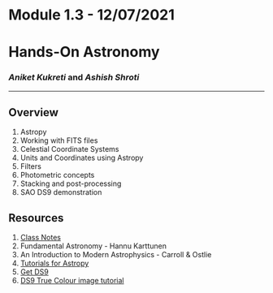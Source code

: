 # Module 1.3 - 12/07/2021

# Hands-On Astronomy

### _Aniket Kukreti_ and _Ashish Shroti_
---
## Overview

1. Astropy
2. Working with FITS files
3. Celestial Coordinate Systems
4. Units and Coordinates using Astropy
5. Filters
6. Photometric concepts
7. Stacking and post-processing
8. SAO DS9 demonstration

## Resources

1. [Class Notes](./module1_3.ipynb)
2. Fundamental Astronomy - Hannu Karttunen
3. An Introduction to Modern Astrophysics - Carroll & Ostlie
4. [Tutorials for Astropy](https://learn.astropy.org/)
5. [Get DS9](https://sites.google.com/cfa.harvard.edu/saoimageds9)
6. [DS9 True Colour image tutorial](http://ds9.si.edu/doc/user/rgb/index.html) 
